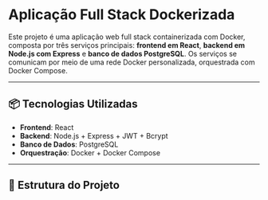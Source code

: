 # Aplicação Full Stack Dockerizada

Este projeto é uma aplicação web full stack containerizada com Docker, composta por três serviços principais: **frontend em React**, **backend em Node.js com Express** e **banco de dados PostgreSQL**. Os serviços se comunicam por meio de uma rede Docker personalizada, orquestrada com Docker Compose.

---

## 📦 Tecnologias Utilizadas

- **Frontend**: React
- **Backend**: Node.js + Express + JWT + Bcrypt
- **Banco de Dados**: PostgreSQL
- **Orquestração**: Docker + Docker Compose

---

## 📁 Estrutura do Projeto

